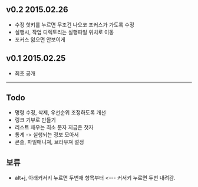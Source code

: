 
v0.2    2015.02.26
------------------
  * 수정 핫키를 누르면 무조건 나오코 포커스가 가도록 수정
  * 실행시, 작업 디렉토리는 실행파일 위치로 이동
  * 포커스 잃으면 안보이게


v0.1    2015.02.25
------------------
  * 최초 공개


-------------------------------------------------------------------------------

Todo
----
* 명령 수정, 삭제, 우선순위 조정하도록 개선
* 링크 기부로 만들기
* 리스트 채우는 최소 문자 지금은 첫자
* 통계 -> 실행되는 정보 모아서 
* 콘솔, 파일매니져, 브라우져 설정


보류
----
* alt+j, 아래커서키 누르면 두번재 항목부터 <--- 커서키 누르면 두번 내려감.